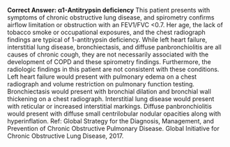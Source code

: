 **Correct Answer: α1-Antitrypsin deficiency**
This patient presents with symptoms of chronic obstructive lung disease, and spirometry confirms airflow limitation or obstruction with an FEV1/FVC <0.7. Her age, the lack of tobacco smoke or occupational
exposures, and the chest radiograph findings are typical of 1-antitrypsin deficiency. While left heart failure, interstitial lung disease, bronchiectasis, and diffuse panbronchiolitis are all causes of chronic
cough, they are not necessarily associated with the development of COPD and these spirometry findings. Furthermore, the radiologic findings in this patient are not consistent with these conditions. Left heart failure would present with pulmonary edema on a chest radiograph and volume restriction on pulmonary
function testing. Bronchiectasis would present with bronchial dilation and bronchial wall thickening on a chest radiograph. Interstitial lung disease would present with reticular or increased interstitial markings. Diffuse panbronchiolitis would present with diffuse small centrilobular nodular opacities along with
hyperinflation.
Ref: Global Strategy for the Diagnosis, Management, and Prevention of Chronic Obstructive Pulmonary Disease. Global
Initiative for Chronic Obstructive Lung Disease, 2017.
